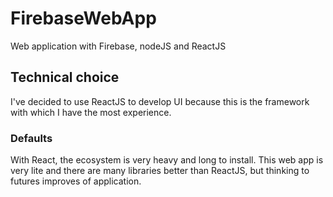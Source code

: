 # FirebaseWebApp
Web application with Firebase, nodeJS and ReactJS

## Technical choice
I've decided to use ReactJS to develop UI because this is the framework with which I have the most experience.

### Defaults
With React, the ecosystem is very heavy and long to install.
This web app is very lite and there are many libraries better than ReactJS, but thinking to futures improves of application.

